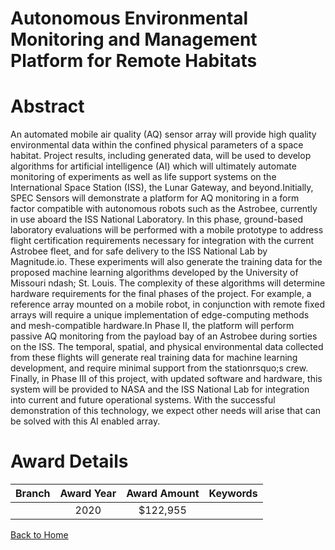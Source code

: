 
Autonomous Environmental Monitoring and Management Platform for Remote Habitats
===============================================================================

# Abstract


An automated mobile air quality (AQ) sensor array will provide high quality environmental data within the confined physical parameters of a space habitat. Project results, including generated data, will be used to develop algorithms for artificial intelligence (AI) which will ultimately automate monitoring of experiments as well as life support systems on the International Space Station (ISS), the Lunar Gateway, and beyond.Initially, SPEC Sensors will demonstrate a platform for AQ monitoring in a form factor compatible with autonomous robots such as the Astrobee, currently in use aboard the ISS National Laboratory. In this phase, ground-based laboratory evaluations will be performed with a mobile prototype to address flight certification requirements necessary for integration with the current Astrobee fleet, and for safe delivery to the ISS National Lab by Magnitude.io. These experiments will also generate the training data for the proposed machine learning algorithms developed by the University of Missouri ndash; St. Louis. The complexity of these algorithms will determine hardware requirements for the final phases of the project. For example, a reference array mounted on a mobile robot, in conjunction with remote fixed arrays will require a unique implementation of edge-computing methods and mesh-compatible hardware.In Phase II, the platform will perform passive AQ monitoring from the payload bay of an Astrobee during sorties on the ISS. The temporal, spatial, and physical environmental data collected from these flights will generate real training data for machine learning development, and require minimal support from the stationrsquo;s crew. Finally, in Phase III of this project, with updated software and hardware, this system will be provided to NASA and the ISS National Lab for integration into current and future operational systems. With the successful demonstration of this technology, we expect other needs will arise that can be solved with this AI enabled array.  

# Award Details

|Branch|Award Year|Award Amount|Keywords|
| :---: | :---: | :---: | :---: |
||2020|$122,955||
  
  


[Back to Home](https://github.com/chrischow/dod_sbir_awards/CC/#673)